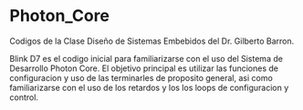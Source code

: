 # Photon_Core
Codigos de la Clase Diseño de Sistemas Embebidos del Dr. Gilberto Barron.

Blink D7 es el codigo inicial para familiarizarse con el uso del Sistema de Desarrollo Photon Core. El objetivo principal es utilizar las
funciones de configuracion y uso de las terminarles de proposito general, asi como familiarizarse con el uso de los retardos y los los loops 
de configuracion y control.
